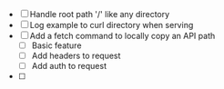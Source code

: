 - [ ] Handle root path '/' like any directory
- [ ] Log example to curl directory when serving
- [ ] Add a fetch command to locally copy an API path
  - [ ] Basic feature
  - [ ] Add headers to request
  - [ ] Add auth to request
- [ ] 